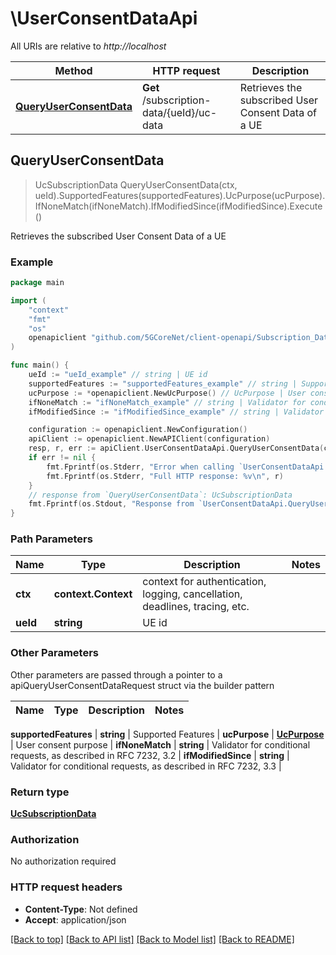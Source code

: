 # \UserConsentDataApi

All URIs are relative to *http://localhost*

Method | HTTP request | Description
------------- | ------------- | -------------
[**QueryUserConsentData**](UserConsentDataApi.md#QueryUserConsentData) | **Get** /subscription-data/{ueId}/uc-data | Retrieves the subscribed User Consent Data of a UE



## QueryUserConsentData

> UcSubscriptionData QueryUserConsentData(ctx, ueId).SupportedFeatures(supportedFeatures).UcPurpose(ucPurpose).IfNoneMatch(ifNoneMatch).IfModifiedSince(ifModifiedSince).Execute()

Retrieves the subscribed User Consent Data of a UE

### Example

```go
package main

import (
    "context"
    "fmt"
    "os"
    openapiclient "github.com/5GCoreNet/client-openapi/Subscription_Data"
)

func main() {
    ueId := "ueId_example" // string | UE id
    supportedFeatures := "supportedFeatures_example" // string | Supported Features (optional)
    ucPurpose := *openapiclient.NewUcPurpose() // UcPurpose | User consent purpose (optional)
    ifNoneMatch := "ifNoneMatch_example" // string | Validator for conditional requests, as described in RFC 7232, 3.2 (optional)
    ifModifiedSince := "ifModifiedSince_example" // string | Validator for conditional requests, as described in RFC 7232, 3.3 (optional)

    configuration := openapiclient.NewConfiguration()
    apiClient := openapiclient.NewAPIClient(configuration)
    resp, r, err := apiClient.UserConsentDataApi.QueryUserConsentData(context.Background(), ueId).SupportedFeatures(supportedFeatures).UcPurpose(ucPurpose).IfNoneMatch(ifNoneMatch).IfModifiedSince(ifModifiedSince).Execute()
    if err != nil {
        fmt.Fprintf(os.Stderr, "Error when calling `UserConsentDataApi.QueryUserConsentData``: %v\n", err)
        fmt.Fprintf(os.Stderr, "Full HTTP response: %v\n", r)
    }
    // response from `QueryUserConsentData`: UcSubscriptionData
    fmt.Fprintf(os.Stdout, "Response from `UserConsentDataApi.QueryUserConsentData`: %v\n", resp)
}
```

### Path Parameters


Name | Type | Description  | Notes
------------- | ------------- | ------------- | -------------
**ctx** | **context.Context** | context for authentication, logging, cancellation, deadlines, tracing, etc.
**ueId** | **string** | UE id | 

### Other Parameters

Other parameters are passed through a pointer to a apiQueryUserConsentDataRequest struct via the builder pattern


Name | Type | Description  | Notes
------------- | ------------- | ------------- | -------------

 **supportedFeatures** | **string** | Supported Features | 
 **ucPurpose** | [**UcPurpose**](UcPurpose.md) | User consent purpose | 
 **ifNoneMatch** | **string** | Validator for conditional requests, as described in RFC 7232, 3.2 | 
 **ifModifiedSince** | **string** | Validator for conditional requests, as described in RFC 7232, 3.3 | 

### Return type

[**UcSubscriptionData**](UcSubscriptionData.md)

### Authorization

No authorization required

### HTTP request headers

- **Content-Type**: Not defined
- **Accept**: application/json

[[Back to top]](#) [[Back to API list]](../README.md#documentation-for-api-endpoints)
[[Back to Model list]](../README.md#documentation-for-models)
[[Back to README]](../README.md)

